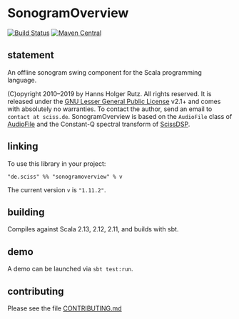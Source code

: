 # SonogramOverview

[![Build Status](https://travis-ci.org/Sciss/SonogramOverview.svg?branch=master)](https://travis-ci.org/Sciss/SonogramOverview)
[![Maven Central](https://maven-badges.herokuapp.com/maven-central/de.sciss/sonogramoverview_2.12/badge.svg)](https://maven-badges.herokuapp.com/maven-central/de.sciss/sonogramoverview_2.12)

## statement

An offline sonogram swing component for the Scala programming language.

(C)opyright 2010&ndash;2019 by Hanns Holger Rutz. All rights reserved. It is released under the [GNU Lesser General Public License](https://raw.github.com/Sciss/SonogramOverview/master/LICENSE) v2.1+ and comes with absolutely no warranties. To contact the author, send an email to `contact at sciss.de`. SonogramOverview is based on the `AudioFile` class of [AudioFile](http://github.com/Sciss/AudioFile) and the Constant-Q spectral transform of [ScissDSP](http://github.com/Sciss/ScissDSP).

## linking

To use this library in your project:

    "de.sciss" %% "sonogramoverview" % v

The current version `v` is `"1.11.2"`.

## building

Compiles against Scala 2.13, 2.12, 2.11, and builds with sbt.

## demo

A demo can be launched via `sbt test:run`.

## contributing

Please see the file [CONTRIBUTING.md](CONTRIBUTING.md)

